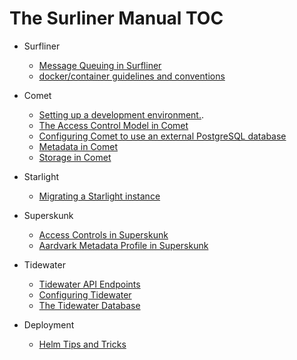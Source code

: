 The Surliner Manual TOC
========================

* Surfliner
  * [Message Queuing in Surfliner](./message_queue/README.md)
  * [docker/container guidelines and conventions](./docker/README.md)

* Comet
  * [Setting up a development environment.](./comet/devsetup.md).
  * [The Access Control Model in Comet](./comet/access_control.md)
  * [Configuring Comet to use an external PostgreSQL
    database](./comet/external-db.md)
  * [Metadata in Comet](./comet/metadata.md)
  * [Storage in Comet](./comet/storage.md)

* Starlight
  * [Migrating a Starlight instance](./starlight/migration.md)

* Superskunk
  * [Access Controls in Superskunk](./superskunk/acl.md)
  * [Aardvark Metadata Profile in Superskunk](./superskunk/api.md)

* Tidewater
  * [Tidewater API Endpoints](./tidewater/api.md)
  * [Configuring Tidewater](./tidewater/configuration.md)
  * [The Tidewater Database](./tidewater/database.md)

* Deployment
  * [Helm Tips and Tricks](./helm/tips.md)
